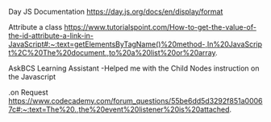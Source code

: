 Day JS Documentation
https://day.js.org/docs/en/display/format

Attribute a class
https://www.tutorialspoint.com/How-to-get-the-value-of-the-id-attribute-a-link-in-JavaScript#:~:text=getElementsByTagName()%20method-,In%20JavaScript%2C%20The%20document.,to%20a%20list%20or%20array.

AskBCS Learning Assistant
-Helped me with the Child Nodes instruction on the Javascript

.on Request
https://www.codecademy.com/forum_questions/55be6dd5d3292f851a00067c#:~:text=The%20.,the%20event%20listener%20is%20attached.